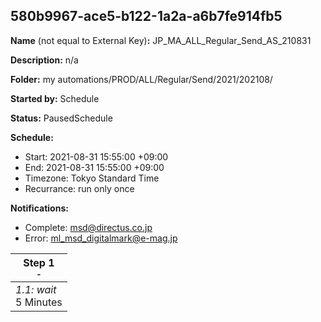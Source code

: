 ## 580b9967-ace5-b122-1a2a-a6b7fe914fb5

**Name** (not equal to External Key)**:** JP_MA_ALL_Regular_Send_AS_210831

**Description:** n/a

**Folder:** my automations/PROD/ALL/Regular/Send/2021/202108/

**Started by:** Schedule

**Status:** PausedSchedule

**Schedule:**

* Start: 2021-08-31 15:55:00 +09:00
* End: 2021-08-31 15:55:00 +09:00
* Timezone: Tokyo Standard Time
* Recurrance: run only once

**Notifications:**

* Complete: msd@directus.co.jp
* Error: ml_msd_digitalmark@e-mag.jp

| Step 1<br>_<small>-</small>_ |
| --- |
| _1.1: wait_<br>5 Minutes |
